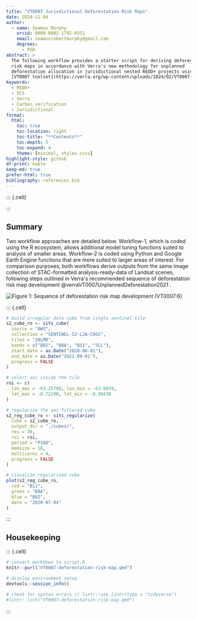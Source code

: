 ```yaml
---
title: "VT0007 Jurisdictional Deforestation Risk Maps"
date: 2024-11-04
author: 
  - name: Seamus Murphy
    orcid: 0000-0002-1792-0351 
    email: seamusrobertmurphy@gmail.com
    degrees:
      - PhD
abstract: > 
  The following workflow provides a starter script for deriving deforestation 
  risk maps in accordance with Verra's new methodology for unplanned 
  deforestation allocation in jurisdictional nested REDD+ projects using the 
  [VT0007 toolset](https://verra.org/wp-content/uploads/2024/02/VT0007-Unplanned-Deforestation-Allocation-v1.0.pdf).
keywords:
  - REDD+
  - VCS
  - Verra
  - Carbon verification
  - Jurisdictional
format: 
  html:
    toc: true
    toc-location: right
    toc-title: "**Contents**"
    toc-depth: 5
    toc-expand: 4
    theme: [minimal, styles.scss]
highlight-style: github
df-print: kable
keep-md: true
prefer-html: true
bibliography: references.bib
---
```





::: {.cell}
<style type="text/css">
div.column {
    display: inline-block;
    vertical-align: top;
    width: 50%;
}

#TOC::before {
  content: "";
  display: block;
  height:200px;
  width: 200px;
  background-size: contain;
  background-position: 50% 50%;
  padding-top: 80px !important;
  background-repeat: no-repeat;
}
</style>
:::




## Summary

Two workflow approaches are detailed below.
Workflow-1, which is coded using the R ecosystem, allows additional model tuning functions suited to analysis of smaller areas.
Workflow-2 is coded using Python and Google Earth Engine functions that are more suited to larger areas of interest.
For comparison purposes, both workflows derive outputs from the same image collection of STAC-formatted analysis-ready-data of Landsat scenes, following steps outlined in Verra's recommended sequence of deforestation risk map development @verraVT0007UnplannedDeforestation2021 .

![Figure 1: Sequence of deforestation risk map development (VT0007:6)](R/VT0007-risk-map-development-sequence.png)




::: {.cell}

```{.r .cell-code}
# build irregular data cube from single sentinel tile
s2_cube_ro <- sits_cube(
  source = "AWS",
  collection = "SENTINEL-S2-L2A-COGS",
  tiles = "20LMR",
  bands = c("B02", "B8A", "B11", "SCL"),
  start_date = as.Date("2020-06-01"),
  end_date = as.Date("2021-09-01"),
  progress = FALSE
)

# select aoi inside the tile
roi <- c(
  lon_max = -63.25790, lon_min = -63.6078,
  lat_max = -8.72290, lat_min = -8.95630
)

# regularize the aoi filtered cube
s2_reg_cube_ro <- sits_regularize(
  cube = s2_cube_ro,
  output_dir = "./cubes/",
  res = 30,
  roi = roi,
  period = "P16D",
  memsize = 16,
  multicores = 4,
  progress = FALSE
)

# visualize regularized cube
plot(s2_reg_cube_ro,
  red = "B11",
  green = "B8A",
  blue = "B02",
  date = "2020-07-04"
)
```
:::




## Housekeeping




::: {.cell}

```{.r .cell-code}
# convert markdown to script.R 
knitr::purl("VT0007-deforestation-risk-map.qmd")

# display environment setup
devtools::session_info()

# check for syntax errors // lintr::use_lintr(type = "tidyverse")
#lintr::lint("VT0007-deforestation-risk-map.qmd")
```
:::
